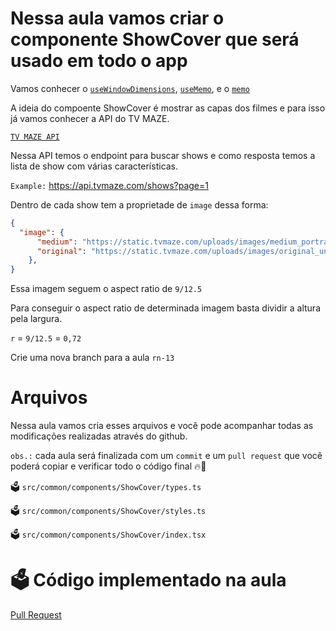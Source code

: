 # Nessa aula vamos criar o componente ShowCover que será usado em todo o app

Vamos conhecer o [`useWindowDimensions`](https://reactnative.dev/docs/usewindowdimensions), [`useMemo`](https://beta.reactjs.org/reference/react/useMemo), e o [`memo`](https://beta.reactjs.org/reference/react/memo)

A ideia do compoente ShowCover é mostrar as capas dos filmes e para isso já vamos conhecer a API do TV MAZE.

[`TV MAZE API`](https://www.tvmaze.com/api)

Nessa API temos o endpoint para buscar shows e como resposta temos a lista de show com várias características.

`Example:` https://api.tvmaze.com/shows?page=1

Dentro de cada show tem a proprietade de `image` dessa forma:

```json
{
  "image": {
      "medium": "https://static.tvmaze.com/uploads/images/medium_portrait/1/4600.jpg",
      "original": "https://static.tvmaze.com/uploads/images/original_untouched/1/4600.jpg"
    },
}

```

Essa imagem seguem o aspect ratio de `9/12.5`

Para conseguir o aspect ratio de determinada imagem basta dividir a altura pela largura.

`r` = `9/12.5` = `0,72` 


Crie uma nova branch para a aula `rn-13`

# Arquivos

Nessa aula vamos cria esses arquivos e você pode acompanhar todas as modificações realizadas através do github.

`obs.:` cada aula será finalizada com um `commit` e um `pull request` que você poderá copiar e verificar todo o código final 🔥🤌


🗳️ `src/common/components/ShowCover/types.ts`

🗳️ `src/common/components/ShowCover/styles.ts`

🗳️ `src/common/components/ShowCover/index.tsx`


# 🗳️ Código implementado na aula

[Pull Request](https://github.com/ismaelsousa/tv-maze-tutorial/pull/11)
